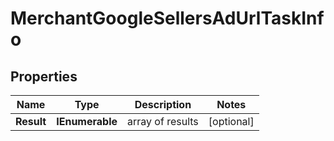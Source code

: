 # MerchantGoogleSellersAdUrlTaskInfo


## Properties

| Name | Type | Description | Notes |
|------------ | ------------- | ------------- | -------------|
**Result** | **IEnumerable<MerchantGoogleSellersAdUrlResultInfo>** | array of results |[optional]|